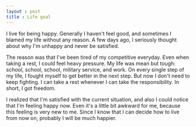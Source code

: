```yaml
---
layout : post
title : Life goal
---
```


I live for being happy. Generally I haven't feel good, and sometimes I blamed my life without any reason. A few days ago, I seriously thought about why I'm unhappy and never be satisfied.

<!--break-->

The reason was that I've been tired of my competitive everyday. Even when taking a rest, I could feel heavy pressure. My life was mean but tough: school, school, school, military service, and work. On every single step of my life, I fought myself to get better in the next step. But now I don't need to keep fighting. I can take a rest whenever I can take the responsibility. In short, I got freedom.

I realized that I'm satisfied with the current situation, and also I could notice that I'm feeling happy now. Even it's a little bit awkward for me, because this feeling is very new to me. Since I know that I can decide how to live from now on, probably I will be much happier.
